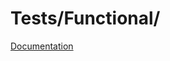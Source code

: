 # Tests/Functional/

[Documentation](https://docs.typo3.org/m/typo3/reference-coreapi/main/en-us/Testing/WritingFunctional.html)